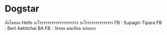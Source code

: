 # Dogstar
ฮัลโหลลล
Hello
อะไรรรรรรรรรรรรรรรรรรรร
อะไรรรรรรรรรรรรรร
FB : Supagin Tipara
FB : Bert Aektichai BA
FB : วัชรพล มณเทียน หล่อมาก

